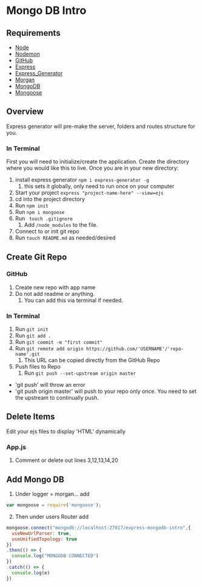 # Mongo DB Intro



## Requirements

* [Node](https://nodejs.org/en/download/)
* [Nodemon](https://www.npmjs.com/package/nodemon)
* [GitHub](https://www.github.com)
* [Express](https://expressjs.com/)
* [Express_Generator](https://www.npmjs.com/package/express-generator/)
* [Morgan](https://www.npmjs.com/package/morgan)
* [MongoDB](https://docs.mongodb.com/manual/tutorial/install-mongodb-on-os-x/)
* [Mongoose](https://mongoosejs.com/)


## Overview
Express generator will pre-make the server, folders and routes structure for you.

### In Terminal
First you will need to initialize/create the application. Create the directory where you would like this to live. Once you are in your new directory: 

1. install express generator ```npm i express-generator -g```  
   1. this sets it globally, only need to run once on your computer
2. Start your project ```express "project-name-here" --view=ejs```
3. cd into the project directory
4. Run  ```npm init```
5. Run ```npm i mongoose```
6. Run ``` touch .gitignore``` 
   1. Add ```/node_modules``` to the file.
7. Connect to or init git repo
8. Run ```touch README.md``` as needed/desired


## Create Git Repo

### GitHub
1. Create new repo with app name
2. Do not add readme or anything.
   1. You can add this via terminal if needed. 

### In Terminal
1. Run ```git init```
2. Run ```git add .```
3. Run ```git commit -m "first commit"```
4. Run ```git remote add origin https://github.com/'USERNAME'/'repo-name'.git```
   1. This URL can be copied directly from the GitHub Repo
5. Push files to Repo
   1. Run ```git push --set-upstream origin master```
- 'git push' will throw an error
- 'git push origin master' will push to your repo only once. You need to set the upstream to continually push.


## Delete Items
Edit your ejs files to display 'HTML' dynamically

### App.js
1. Comment or delete out lines 3,12,13,14,20
   
## Add Mongo DB
1. Under logger = morgan... add
``` javascript
var mongoose = require('mongoose');
```
2. Then under users Router add
``` javascript
mongoose.connect("mongodb://localhost:27017/express-mongodb-intro",{
  useNewUrlParser: true,
  useUnifiedTopology: true
})
.then(() => {
  console.log("MONGODB CONNECTED")
})
.catch(() => {
  console.log(e)
})
```
